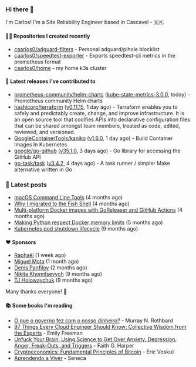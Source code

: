 ### Hi there 👋

I'm Carlos! I'm a Site Reliability Engineer based in Cascavel - 🇧🇷.

#### 👨‍💻 Repositories I created recently
- [caarlos0/adguard-filters](https://github.com/caarlos0/adguard-filters) - Personal adguard/pihole blocklist
- [caarlos0/speedtest-exporter](https://github.com/caarlos0/speedtest-exporter) - Exports speedtest-cli metrics in the prometheus format
- [caarlos0/home](https://github.com/caarlos0/home) - my home k3s cluster

#### 🚀 Latest releases I've contributed to


- [prometheus-community/helm-charts](https://github.com/prometheus-community/helm-charts) ([kube-state-metrics-3.0.0](https://github.com/prometheus-community/helm-charts/releases/tag/kube-state-metrics-3.0.0), today) - Prometheus community Helm charts
- [hashicorp/terraform](https://github.com/hashicorp/terraform) ([v0.11.15](https://github.com/hashicorp/terraform/releases/tag/v0.11.15), 1 day ago) - Terraform enables you to safely and predictably create, change, and improve infrastructure. It is an open source tool that codifies APIs into declarative configuration files that can be shared amongst team members, treated as code, edited, reviewed, and versioned.
- [GoogleContainerTools/kaniko](https://github.com/GoogleContainerTools/kaniko) ([v1.6.0](https://github.com/GoogleContainerTools/kaniko/releases/tag/v1.6.0), 1 day ago) - Build Container Images In Kubernetes
- [google/go-github](https://github.com/google/go-github) ([v35.1.0](https://github.com/google/go-github/releases/tag/v35.1.0), 3 days ago) - Go library for accessing the GitHub API
- [go-task/task](https://github.com/go-task/task) ([v3.4.2](https://github.com/go-task/task/releases/tag/v3.4.2), 4 days ago) - A task runner / simpler Make alternative written in Go

### 📄 Latest posts
- [macOS Command Line Tools](https://carlosbecker.com/posts/xcode-select/) (4 months ago)
- [Why I migrated to the Fish Shell](https://carlosbecker.com/posts/fish/) (4 months ago)
- [Multi-platform Docker images with GoReleaser and GitHub Actions](https://carlosbecker.com/posts/multi-platform-docker-images-goreleaser-gh-actions/) (4 months ago)
- [Making Python respect Docker memory limits](https://carlosbecker.com/posts/python-docker-limits/) (5 months ago)
- [Kubernetes pod shutdown lifecycle](https://carlosbecker.com/posts/k8s-pod-shutdown-lifecycle/) (9 months ago)

#### ❤️ Sponsors
- [Raphaël](https://github.com/sundowndev) (1 week ago)
- [Miguel Mota](https://github.com/miguelmota) (1 month ago)
- [Denis Panfilov](https://github.com/flaticols) (2 months ago)
- [Nikita Khomitsevych](https://github.com/hamsternik) (9 months ago)
- [TJ Holowaychuk](https://github.com/tj) (9 months ago)

Many thanks everyone! 🙏

#### 📚 Some books I'm reading
- [O que o governo fez com o nosso dinheiro?](https://www.goodreads.com/book/show/25266290-o-que-o-governo-fez-com-o-nosso-dinheiro) - Murray N. Rothbard
- [97 Things Every Cloud Engineer Should Know: Collective Wisdom from the Experts](https://www.goodreads.com/book/show/53483754-97-things-every-cloud-engineer-should-know) - Emily Freeman
- [Unfuck Your Brain: Using Science to Get Over Anxiety, Depression, Anger, Freak-Outs, and Triggers](https://www.goodreads.com/book/show/34885438-unfuck-your-brain) - Faith G. Harper
- [Cryptoeconomics: Fundamental Principles of Bitcoin](https://www.goodreads.com/book/show/56919322-cryptoeconomics) - Eric Voskuil
- [Aprendendo a Viver](https://www.goodreads.com/book/show/28219486-aprendendo-a-viver) - Seneca
